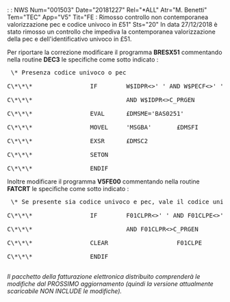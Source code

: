  :  : NWS Num="001503" Date="20181227" Rel="\*ALL" Atr="M. Benetti" Tem="TEC" App="V5" Tit="FE :  Rimosso controllo non contemporanea valorizzazione pec e codice univoco in £51" Sts="20"
In data 27/12/2018 è stato rimosso un controllo che impediva la contemporanea valorizzazione della
pec e dell'identificativo univoco in £51.

Per riportare la correzione modificare il programma <b>BRESX51</b> commentando nella routine <b>DEC3</b> le specifiche come sotto indicato : 

<pre>
 \* Presenza codice univoco o pec                                            

C\*\*\*                IF        W$IDPR<>' ' AND W$PECF<>' '                   

C\*\*\*                          AND W$IDPR<>C_PRGEN                           

C\*\*\*                EVAL      £DMSME='BAS0251'                              

C\*\*\*                MOVEL     'MSGBA'       £DMSFI                          

C\*\*\*                EXSR      £DMSC2                                        

C\*\*\*                SETON                                        606465     

C\*\*\*                ENDIF
</pre>

Inoltre modificare il programma <b>V5FE00</b> commentando nella routine <b>FATCRT</b> le specifiche
come sotto indicato : 

<pre>
 \* Se presente sia codice univoco e pec, vale il codice univoco    

C\*\*\*                IF        F01CLPR<>' ' AND F01CLPE<>' '        

C\*\*\*                          AND F01CLPR<>C_PRGEN                 

C\*\*\*                CLEAR                   F01CLPE                

C\*\*\*                ENDIF                                          

</pre>

<i>Il pacchetto della fatturazione elettronica distribuito comprenderà le modifiche dal PROSSIMO aggiornamento (quindi la versione attualmente scaricabile NON INCLUDE le modifiche).</i> 